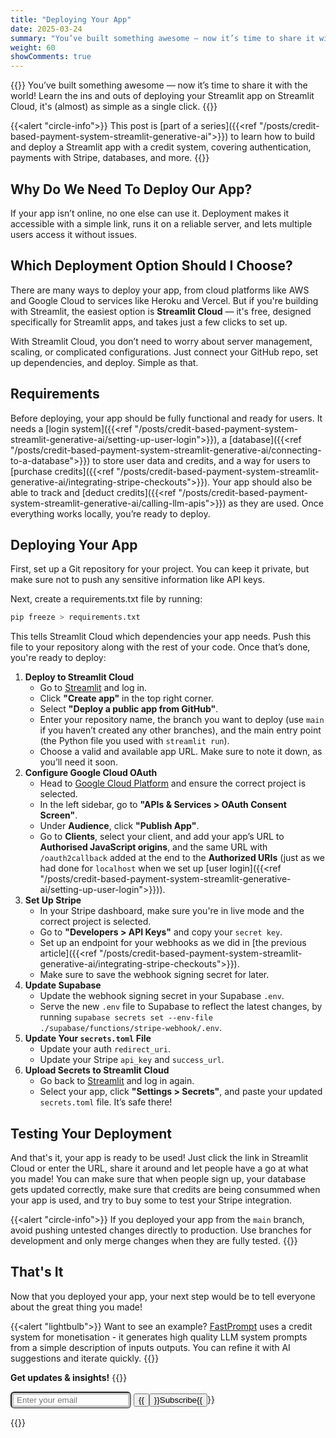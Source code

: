 ```yaml
---
title: "Deploying Your App"
date: 2025-03-24
summary: "You’ve built something awesome — now it’s time to share it with the world! Learn the ins and outs of deploying your Streamlit app on Streamlit Cloud, it's (almost) as simple as a single click."
weight: 60
showComments: true
---
```


{{<lead>}}
You’ve built something awesome — now it’s time to share it with the world! Learn the ins and outs of deploying your Streamlit app on Streamlit Cloud, it's (almost) as simple as a single click.
{{</lead>}}

<!-- Series blurb -->
{{<alert "circle-info">}}
This post is [part of a series]({{<ref "/posts/credit-based-payment-system-streamlit-generative-ai">}}) to learn how to build and deploy a Streamlit app with a credit system, covering authentication, payments with Stripe, databases, and more.
{{</alert>}}

## Why Do We Need To Deploy Our App?

If your app isn’t online, no one else can use it. Deployment makes it accessible with a simple link, runs it on a reliable server, and lets multiple users access it without issues.

## Which Deployment Option Should I Choose?

There are many ways to deploy your app, from cloud platforms like AWS and Google Cloud to services like Heroku and Vercel. But if you're building with Streamlit, the easiest option is **Streamlit Cloud** — it's free, designed specifically for Streamlit apps, and takes just a few clicks to set up.

With Streamlit Cloud, you don’t need to worry about server management, scaling, or complicated configurations. Just connect your GitHub repo, set up dependencies, and deploy. Simple as that.

## Requirements

Before deploying, your app should be fully functional and ready for users. It needs a [login system]({{<ref "/posts/credit-based-payment-system-streamlit-generative-ai/setting-up-user-login">}}), a [database]({{<ref "/posts/credit-based-payment-system-streamlit-generative-ai/connecting-to-a-database">}}) to store user data and credits, and a way for users to [purchase credits]({{<ref "/posts/credit-based-payment-system-streamlit-generative-ai/integrating-stripe-checkouts">}}). Your app should also be able to track and [deduct credits]({{<ref "/posts/credit-based-payment-system-streamlit-generative-ai/calling-llm-apis">}}) as they are used. Once everything works locally, you’re ready to deploy.

## Deploying Your App

First, set up a Git repository for your project. You can keep it private, but make sure not to push any sensitive information like API keys.

Next, create a requirements.txt file by running:

```bash
pip freeze > requirements.txt
```

This tells Streamlit Cloud which dependencies your app needs. Push this file to your repository along with the rest of your code. Once that’s done, you're ready to deploy:

1. **Deploy to Streamlit Cloud**
   - Go to [Streamlit](https://streamlit.io) and log in.
   - Click **"Create app"** in the top right corner.
   - Select **"Deploy a public app from GitHub"**.
   - Enter your repository name, the branch you want to deploy (use `main` if you haven’t created any other branches), and the main entry point (the Python file you used with `streamlit run`).
   - Choose a valid and available app URL. Make sure to note it down, as you’ll need it soon.
2. **Configure Google Cloud OAuth**
   - Head to [Google Cloud Platform](https://console.cloud.google.com/) and ensure the correct project is selected.
   - In the left sidebar, go to **"APIs & Services > OAuth Consent Screen"**.
   - Under **Audience**, click **"Publish App"**.
   - Go to **Clients**, select your client, and add your app’s URL to **Authorised JavaScript origins**, and the same URL with `/oauth2callback` added at the end to the **Authorized URIs** (just as we had done for `localhost` when we set up [user login]({{<ref "/posts/credit-based-payment-system-streamlit-generative-ai/setting-up-user-login">}})).
3. **Set Up Stripe**
   - In your Stripe dashboard, make sure you're in live mode and the correct project is selected.
   - Go to **"Developers > API Keys"** and copy your `secret key`.
   - Set up an endpoint for your webhooks as we did in [the previous article]({{<ref "/posts/credit-based-payment-system-streamlit-generative-ai/integrating-stripe-checkouts">}}).
   - Make sure to save the webhook signing secret for later.
4. **Update Supabase**
   - Update the webhook signing secret in your Supabase `.env`.
   - Serve the new `.env` file to Supabase to reflect the latest changes, by running `supabase secrets set --env-file ./supabase/functions/stripe-webhook/.env`.
5. **Update Your `secrets.toml` File**
   - Update your auth `redirect_uri`.
   - Update your Stripe `api_key` and `success_url`.
6. **Upload Secrets to Streamlit Cloud**
   - Go back to [Streamlit](https://streamlit.io) and log in again.
   - Select your app, click **"Settings > Secrets"**, and paste your updated `secrets.toml` file. It’s safe there!

## Testing Your Deployment

And that's it, your app is ready to be used! Just click the link in Streamlit Cloud or enter the URL, share it around and let people have a go at what you made! You can make sure that when people sign up, your database gets updated correctly, make sure that credits are being consummed when your app is used, and try to buy some to test your Stripe integration.

{{<alert "circle-info">}}
If you deployed your app from the `main` branch, avoid pushing untested changes directly to production. Use branches for development and only merge changes when they are fully tested.
{{</alert>}}

## That's It

Now that you deployed your app, your next step would be to tell everyone about the great thing you made!

{{<alert "lightbulb">}}
Want to see an example? [FastPrompt](https://fastprompt.streamlit.app/) uses a credit system for monetisation - it generates high quality LLM system prompts from a simple description of inputs outputs. You can refine it with AI suggestions and iterate quickly.
{{</alert>}}

**Get updates & insights!**
{{<rawhtml>}}
<form method="post" action="https://ymlp.com/subscribe.php?id=gybbemegmgj" class="subscribe-form">
  <span>
    <input type="email" id="email" name="YMP0" placeholder="Enter your email" required style="display: inline-block;
             border-radius: 0.375rem;
             background-color:rgb(255, 255, 255);
             padding: .25rem .25rem .25rem .5rem;
             box-shadow: inset 0 0 0 3px rgb(200,200,200);">
  </span>
  <span>
    <button type="submit" class="submit-btn">{{<button type="submit">}}Subscribe{{</button>}}</button>
  </span>
</form>
{{</rawhtml>}}
